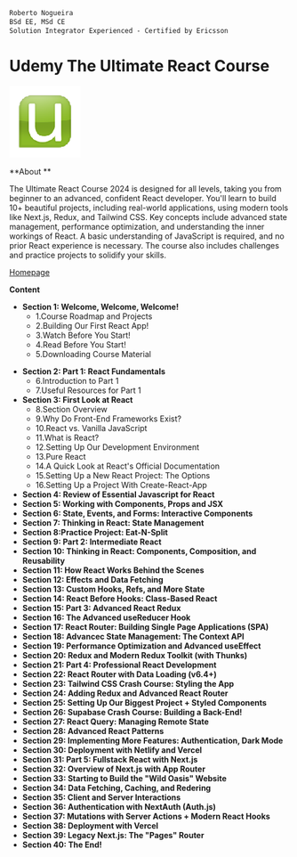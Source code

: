 ```
Roberto Nogueira
BSd EE, MSd CE
Solution Integrator Experienced - Certified by Ericsson
```

# Udemy The Ultimate React Course

![udemy image](images/udemy.png)

**About **

The Ultimate React Course 2024 is designed for all levels, taking you from beginner to an advanced, confident React developer. You'll learn to build 10+ beautiful projects, including real-world applications, using modern tools like Next.js, Redux, and Tailwind CSS. Key concepts include advanced state management, performance optimization, and understanding the inner workings of React. A basic understanding of JavaScript is required, and no prior React experience is necessary. The course also includes challenges and practice projects to solidify your skills.

[Homepage](https://www.udemy.com/course/the-ultimate-react-course/learn/lecture/37351178#overview)

**Content**

+ **Section 1: Welcome, Welcome, Welcome!**
	+ 1.Course Roadmap and Projects
	+ 2.Building Our First React App!
	+ 3.Watch Before You Start!
	+ 4.Read Before You Start!
	+ 5.Downloading Course Material
- **Section 2: Part 1: React Fundamentals**
	+ 6.Introduction to Part 1
	+ 7.Useful Resources for Part 1
- **Section 3: First Look at React**
	+ 8.Section Overview
	+ 9.Why Do Front-End Frameworks Exist?
	+ 10.React vs. Vanilla JavaScript
	- 11.What is React?
	- 12.Setting Up Our Development Environment
	- 13.Pure React
	- 14.A Quick Look at React's Official Documentation
	- 15.Setting Up a New React Project: The Options
	- 16.Setting Up a Project With Create-React-App
- **Section 4: Review of Essential Javascript for React**
- **Section 5: Working with Components, Props and JSX**
- **Section 6: State, Events, and Forms: Interactive Components**
- **Section 7: Thinking in React: State Management**
- **Section 8:Practice Project: Eat-N-Split**
- **Section 9: Part 2: Intermediate React**
- **Section 10: Thinking in React: Components, Composition, and Reusability**
- **Section 11: How React Works Behind the Scenes**
- **Section 12: Effects and Data Fetching**
- **Section 13: Custom Hooks, Refs, and More State**
- **Section 14: React Before Hooks: Class-Based React**
- **Section 15: Part 3: Advanced React Redux**
- **Section 16: The Advanced useReducer Hook**
- **Section 17: React Router: Building Single Page Applications (SPA)**
- **Section 18: Advancec State Management: The Context API**
- **Section 19: Performance Optimization and Advanced useEffect**
- **Section 20: Redux and Modern Redux Toolkit (with Thunks)**
- **Section 21: Part 4: Professional React Development**
- **Section 22: React Router with Data Loading (v6.4+)**
- **Section 23: Tailwind CSS Crash Course: Styling the App**
- **Section 24: Adding Redux and Advanced React Router**
- **Section 25: Setting Up Our Biggest Project + Styled Components**
- **Section 26: Supabase Crash Course: Building a Back-End!**
- **Section 27: React Query: Managing Remote State**
- **Section 28: Advanced React Patterns**
- **Section 29: Implementing More Features: Authentication, Dark Mode**
- **Section 30: Deployment with Netlify and Vercel**
- **Section 31: Part 5: Fullstack React with Next.js**
- **Section 32: Overview of Next.js with App Router**
- **Section 33: Starting to Build the "Wild Oasis" Website**
- **Section 34: Data Fetching, Caching, and Redering**
- **Section 35: Client and Server Interactions**
- **Section 36: Authentication with NextAuth (Auth.js)**
- **Section 37: Mutations with Server Actions + Modern React Hooks**
- **Section 38: Deployment with Vercel**
- **Section 39: Legacy Next.js: The "Pages" Router**
- **Section 40: The End!**

